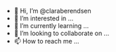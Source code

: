 - 👋 Hi, I’m @claraberendsen
- 👀 I’m interested in ...
- 🌱 I’m currently learning ...
- 💞️ I’m looking to collaborate on ...
- 📫 How to reach me ...

<!---
claraberendsen/claraberendsen is a ✨ special ✨ repository because its `README.md` (this file) appears on your GitHub profile.
You can click the Preview link to take a look at your changes.
--->

